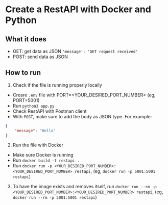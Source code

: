 # Create a RestAPI with Docker and Python

## What it does
- GET: get data as JSON `'message': 'GET request received'`
- POST: send data as JSON

## How to run
1. Check if the file is running properly locally
- Creare `.env` file with PORT=<YOUR_DESIRED_PORT_NUMBER> (eg, PORT=5001)
- Run `python3 app.py`
- Check RestAPI with Postman client
- With `POST`, make sure to add the body as JSON type. For example:

```JSON
{
    "message": "Hello"
}
```


2. Run the file with Docker
- Make sure Docker is running
- Run `docker build -t restapi . `
- Run `docker run -p <YOUR_DESIRED_PORT_NUMBER>:<YOUR_DESIRED_PORT_NUMBER> restapi`, (eg, `docker run -p 5001:5001 restapi`)

3. To have the image exists and removes itself, run `docker run --rm -p <YOUR_DESIRED_PORT_NUMBER>:<YOUR_DESIRED_PORT_NUMBER> restapi`, (eg, `docker run --rm -p 5001:5001 restapi`)
